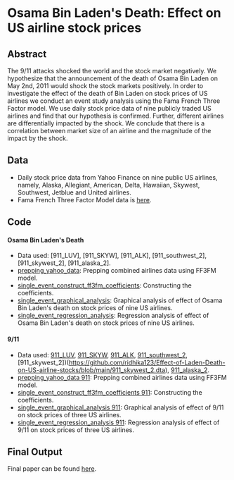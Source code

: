 # Osama Bin Laden's Death: Effect on US airline stock prices

## Abstract
The 9/11 attacks shocked the world and the stock market negatively. We hypothesize that the announcement of the death of Osama Bin Laden on May 2nd, 2011 would shock the stock markets positively. In order to investigate the effect of the death of Bin Laden on stock prices of US airlines we conduct an event study analysis using the Fama French Three Factor model. We use daily stock price data of nine publicly traded US airlines and find that our hypothesis is confirmed. Further, different airlines are differentially impacted by the shock. We conclude that there is a correlation between market size of an airline and the magnitude of the impact by the shock.

## Data
* Daily stock price data from Yahoo Finance on nine public US airlines, namely, Alaska, Allegiant, American, Delta, Hawaiian, Skywest, Southwest, Jetblue and United airlines.
* Fama French Three Factor Model data is [here](https://github.com/ridhika123/Effect-of-Laden-Death-on-US-airline-stocks/blob/main/ff3fm_data.dta).

## Code
#### Osama Bin Laden's Death
* Data used: [911_LUV], [911_SKYW], [911_ALK], [911_southwest_2], [911_skywest_2], [911_alaska_2].
* [prepping_yahoo_data](https://github.com/ridhika123/Effect-of-Laden-Death-on-US-airline-stocks/blob/main/prepping_yahoo_data.do): Prepping combined airlines data using FF3FM model. 
* [single_event_construct_ff3fm_coefficients](https://github.com/ridhika123/Effect-of-Laden-Death-on-US-airline-stocks/blob/main/single_event_construct_ff3fm_coefficients.do): Constructing the coefficients.
* [single_event_graphical_analysis](https://github.com/ridhika123/Effect-of-Laden-Death-on-US-airline-stocks/blob/main/single_event_graphical_analysis.do): Graphical analysis of effect of Osama Bin Laden's death on stock prices of nine US airlines.
* [single_event_regression_analysis](https://github.com/ridhika123/Effect-of-Laden-Death-on-US-airline-stocks/blob/main/single_event_regression_analysis.do): Regression analysis of effect of Osama Bin Laden's death on stock prices of nine US airlines.

#### 9/11 
* Data used: [911_LUV](https://github.com/ridhika123/Effect-of-Laden-Death-on-US-airline-stocks/blob/main/911_LUV.dta), [911_SKYW](https://github.com/ridhika123/Effect-of-Laden-Death-on-US-airline-stocks/blob/main/911_SKYW.dta), [911_ALK](https://github.com/ridhika123/Effect-of-Laden-Death-on-US-airline-stocks/blob/main/911_ALK.dta), [911_southwest_2](https://github.com/ridhika123/Effect-of-Laden-Death-on-US-airline-stocks/blob/main/911_southwest_2.dta), [911_skywest_2])(https://github.com/ridhika123/Effect-of-Laden-Death-on-US-airline-stocks/blob/main/911_skywest_2.dta), [911_alaska_2](https://github.com/ridhika123/Effect-of-Laden-Death-on-US-airline-stocks/blob/main/911_alaska_2.dta).
* [prepping_yahoo_data 911](https://github.com/ridhika123/Effect-of-Laden-Death-on-US-airline-stocks/blob/main/prepping_yahoo_data%20911.do): Prepping combined airlines data using FF3FM model.
* [single_event_construct_ff3fm_coefficients 911](https://github.com/ridhika123/Effect-of-Laden-Death-on-US-airline-stocks/blob/main/single_event_construct_ff3fm_coefficients%20911.do): Constructing the coefficients.
* [single_event_graphical_analysis 911](https://github.com/ridhika123/Effect-of-Laden-Death-on-US-airline-stocks/blob/main/single_event_graphical_analysis%20911.do): Graphical analysis of effect of 9/11 on stock prices of three US airlines.
* [single_event_regression_analysis 911](https://github.com/ridhika123/Effect-of-Laden-Death-on-US-airline-stocks/blob/main/single_event_regression_analysis%20911.do): Regression analysis of effect of 9/11 on stock prices of three US airlines.

## Final Output
Final paper can be found [here](https://github.com/ridhika123/Effect-of-Laden-Death-on-US-airline-stocks/blob/main/Bin%20Laden%E2%80%99s%20Death%20-%20Effect%20on%20US%20airline%20stock%20prices.pdf).
